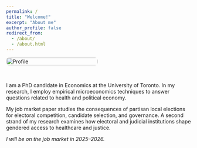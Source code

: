 ```yaml
---
permalink: /
title: "Welcome!"
excerpt: "About me"
author_profile: false
redirect_from: 
  - /about/
  - /about.html
---
```



<style>

.page__content {
  max-width: 1200px;   /* wider content area */
}


.two-col {
  display: flex;
  align-items: center;    /* vertically center image & text */
  gap: 2rem;
  flex-wrap: wrap;        /* stack on small screens */
}
.two-col .col-image {
  flex: 0 0 250px;        /* reserve space for the photo */
  max-width: 250px;
}
.two-col .col-image img {
  width: 100%;
  height: auto;
  border-radius: 8px;     /* optional: rounded corners */
}
.two-col .col-text {
  flex: 1 1 300px;        /* text takes the remaining width */
  min-width: 280px;
}
@media (max-width: 700px) {
  .two-col { gap: 1.25rem; }
  .two-col .col-image,
  .two-col .col-text { flex: 1 1 100%; max-width: 100%; }
}
</style>

<div class="two-col">
    <div class="col-image">
    <img src="{{ '/images/profile.png' | relative_url }}" alt="Profile">
  </div>
  
   <div class="col-text">
    <p>
      I am a PhD candidate in Economics at the University of Toronto. In my research, I employ empirical microeconomics techniques to answer questions related to health and political economy.
      </p>
       <p>
      My job market paper studies the consequences of partisan local elections for electoral competition, candidate
      selection, and governance. A second strand of my research examines how electoral and judicial
      institutions shape gendered access to healthcare and justice.
    </p>
    <p><em>I will be on the job market in 2025–2026.</em></p>
  </div>

  


  
</div>
